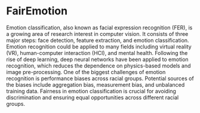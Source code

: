 # FairEmotion
Emotion classification, also known as facial expression recognition (FER), is a growing area of research interest in computer vision. It consists of three major steps: face detection, feature extraction, and emotion classification. Emotion recognition could be applied to many fields including virtual reality (VR), human-computer interaction (HCI), and mental health. Following the rise of deep learning, deep neural networks have been applied to emotion recognition, which reduces the dependence on physics-based models and image pre-processing. One of the biggest challenges of emotion recognition is performance biases across racial groups. Potential sources of the biases include aggregation bias, measurement bias, and unbalanced training data. Fairness in emotion classification is crucial for avoiding discrimination and ensuring equal opportunities across different racial groups.
